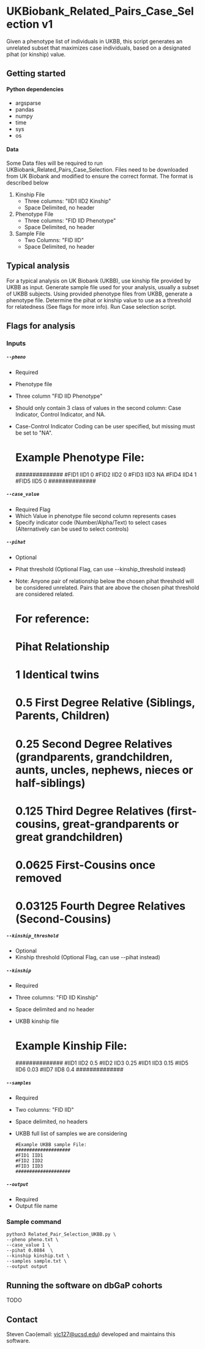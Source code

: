 # UKBiobank_Related_Pairs_Case_Selection v1
Given a phenotype list of individuals in UKBB, this script generates an unrelated subset that maximizes case individuals, based on a designated pihat (or kinship) value.

## Getting started

#### Python dependencies
- argsparse
- pandas
- numpy
- time
- sys
- os

#### Data
Some Data files will be required to run UKBiobank_Related_Pairs_Case_Selection. Files need to be downloaded from UK Biobank and modified to ensure the correct format.
The format is described below

1. Kinship File
   - Three columns: "IID1 IID2 Kinship"
   - Space Delimited, no header
2. Phenotype File
   - Three columns: "FID IID Phenotype"
   - Space Delimited, no header
3. Sample File
   - Two Columns: "FID IID"
   - Space Delimited, no header

## Typical analysis
For a typical analysis on UK Biobank (UKBB), use kinship file provided by UKBB as input. Generate sample file used for your analysis, usually a subset of UKBB subjects. Using provided phenotype files from UKBB, generate a phenotype file. Determine the pihat or kinship value to use as a threshold for relatedness (See flags for more info). Run Case selection script.


## Flags for analysis
### Inputs

##### `--pheno` 
   - Required
   - Phenotype file 
   - Three column "FID IID Phenotype"  
   - Should only contain 3 class of values in the second column: Case Indicator, Control Indicator, and NA. 
   - Case-Control Indicator Coding can be user specified, but missing must be set to "NA".


        # Example Phenotype File:
        ##############
        #FID1 IID1 0
        #FID2 IID2 0
        #FID3 IID3 NA
        #FID4 IID4 1
        #FID5 IID5 0
        ##############


##### `--case_value`
   - Required Flag
   - Which Value in phenotype file second column represents cases
   - Specify indicator code (Number/Alpha/Text) to select cases (Alternatively can be used to select controls)


##### `--pihat`
   - Optional
   - Pihat threshold (Optional Flag, can use --kinship_threshold instead)
   - Note: Anyone pair of relationship below the chosen pihat threshold will be considered unrelated. Pairs that are above the chosen pihat threshold are considered related.

        # For reference:
        # Pihat   Relationship
        # 1       Identical twins
        # 0.5     First Degree Relative (Siblings, Parents, Children)
        # 0.25    Second Degree Relatives (grandparents, grandchildren, aunts, uncles, nephews, nieces or half-siblings)
        # 0.125   Third Degree Relatives (first-cousins, great-grandparents or great grandchildren)
        # 0.0625  First-Cousins once removed
        # 0.03125 Fourth Degree Relatives (Second-Cousins)


##### `--kinship_threshold`
   - Optional
   - Kinship threshold (Optional Flag, can use --pihat instead)


##### `--kinship`
   - Required
   - Three columns: "FID IID Kinship"
   - Space delimited and no header
   - UKBB kinship file

        # Example Kinship File:
        ##############
        #IID1 IID2 0.5
        #IID2 IID3 0.25
        #IID1 IID3 0.15
        #IID5 IID6 0.03
        #IID7 IID8 0.4
        ##############


##### `--samples`
   - Required
   - Two columns: "FID IID"
   - Space delimited, no headers
   - UKBB full list of samples we are considering 

         #Example UKBB sample File:
         ####################
         #FID1 IID1
         #FID2 IID2
         #FID3 IID3
         ####################


##### `--output`
   - Required
   - Output file name

### Sample command
```
python3 Related_Pair_Selection_UKBB.py \
--pheno pheno.txt \
--case_value 1 \
--pihat 0.0884  \
--kinship kinship.txt \
--samples sample.txt \
--output output
```

## Running the software on dbGaP cohorts
TODO

## Contact
Steven Cao(email: yic127@ucsd.edu) developed and maintains this software.
